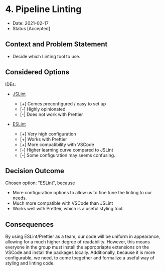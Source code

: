 # 4. Pipeline Linting

* Date: 2021-02-17 
* Status [Accepted]

## Context and Problem Statement

* Decide which Linting tool to use.

## Considered Options

IDEs:
* [JSLint](https://jslint.com/) 
  * [+] Comes preconfigured / easy to set up
  * [-] Highly opinionated
  * [-] Does not work with Prettier
  
* [ESLint](https://eslint.org/)
  * [+] Very high configuration
  * [+] Works with Prettier
  * [+] More compatibility with VSCode
  * [-] Higher learning curve compared to JSLint
  * [-] Some configuration may seems confusing.
  
## Decision Outcome

Chosen option: "ESLint", because
* More configuration options to allow us to fine tune the linting to our needs.
* Much more compatible with VSCode than JSLint
* Works well with Pretteir, which is a useful styling tool.


## Consequences
By using ESLint/Prettier as a team, our code will be uniform in appearance, 
allowing for a much higher degree of readability. However, this means everyone 
in the group must install the appropriapte extensions on the VSCode and install
the packages locally. Additionally, because it is more configurable, we need,
to come toegether and formalize a useful way of styling and linting code.
